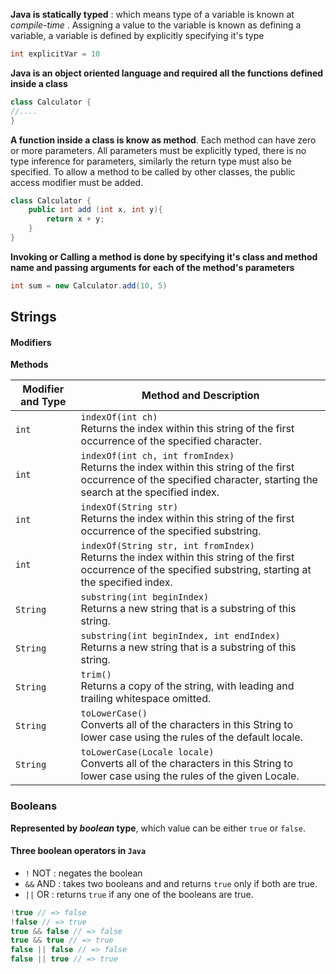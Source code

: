 **Java is statically typed** : which means type of a variable is known at *compile-time* . Assigning a value to the variable is known as defining a variable, a variable is defined by explicitly specifying it's type
```java
int explicitVar = 10
```
**Java is an object oriented language and required all the functions defined inside a class**
```java
class Calculator {
//....
}
```

**A function inside a class is know as method**. Each method can have zero or more parameters. All parameters must be explicitly typed, there is no type inference for parameters, similarly the return type must also be specified. To allow a method to be called by other classes, the public access modifier must be added.

```java
class Calculator {
	public int add (int x, int y){
		return x + y;
	}
}
```

**Invoking or Calling a method is done by specifying it's class and method name and passing arguments for each of the method's parameters**

```java
int sum = new Calculator.add(10, 5)
```

## Strings
#### Modifiers
**Methods**

| **Modifier and Type** | **Method and Description**                                                                                                                                               |
| --------------------- | ------------------------------------------------------------------------------------------------------------------------------------------------------------------------ |
| `int`                 | `indexOf(int ch)`<br>Returns the index within this string of the first occurrence of the specified character.                                                            |
| `int`                 | `indexOf(int ch, int fromIndex)`<br>Returns the index within this string of the first occurrence of the specified character, starting the search at the specified index. |
| `int`                 | `indexOf(String str)`<br>Returns the index within this string of the first occurrence of the specified substring.                                                        |
| `int`                 | `indexOf(String str, int fromIndex)`<br>Returns the index within this string of the first occurrence of the specified substring, starting at the specified index.        |
| `String`              | `substring(int beginIndex)`<br>Returns a new string that is a substring of this string.                                                                                  |
| `String`              | `substring(int beginIndex, int endIndex)`<br>Returns a new string that is a substring of this string.                                                                    |
| `String`              | `trim()`<br>Returns a copy of the string, with leading and trailing whitespace omitted.                                                                                  |
| `String`              | `toLowerCase()`<br>Converts all of the characters in this String to lower case using the rules of the default locale.                                                    |
| `String`              | `toLowerCase(Locale locale)`<br>Converts all of the characters in this String to lower case using the rules of the given Locale.                                         |

### Booleans
**Represented by *boolean* type**, which value can be either `true` or `false`.
#### Three boolean operators in `Java`
- `!` NOT : negates the boolean
- `&&` AND : takes two booleans and and returns `true` only if both are true.
- `||` OR : returns `true` if any one of the booleans are true.
```java
!true // => false 
!false // => true 
true && false // => false 
true && true // => true 
false || false // => false 
false || true // => true
```

